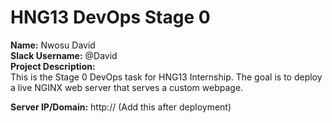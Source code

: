 # HNG13 DevOps Stage 0

**Name:** Nwosu David  
**Slack Username:** @David  
**Project Description:**  
This is the Stage 0 DevOps task for HNG13 Internship. The goal is to deploy a live NGINX web server that serves a custom webpage.

**Server IP/Domain:** http://<your-server-ip> (Add this after deployment)
